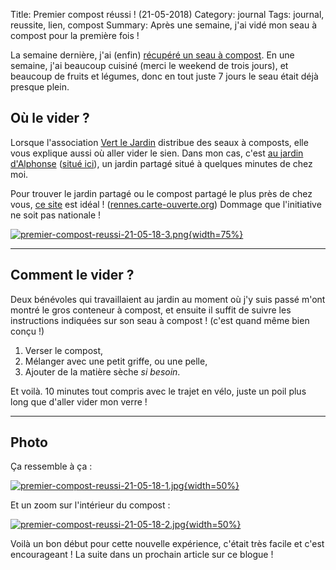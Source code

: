 Title: Premier compost réussi ! (21-05-2018)
Category: journal
Tags: journal, reussite, lien, compost
Summary: Après une semaine, j'ai vidé mon seau à compost pour la première fois !

La semaine dernière, j'ai (enfin) [récupéré un seau à compost](je-viens-de-recuperer-mon-seau-a-compost-15-05-2018.html).
En une semaine, j'ai beaucoup cuisiné (merci le weekend de trois jours), et beaucoup de fruits et légumes, donc en tout juste 7 jours le seau était déjà presque plein.

## Où le vider ?

Lorsque l'association [Vert le Jardin](https://www.vertlejardin.fr/) distribue des seaux à composts, elle vous explique aussi où aller vider le sien.
Dans mon cas, c'est [au jardin d'Alphonse](https://fabriquecitoyenne.rennes.fr/blog/budget-participatif-2-des-ruches-pedagogiques-au-jardin-d-alphonse) ([situé ici](https://goo.gl/maps/twY5h5KwxEs)), un jardin partagé situé à quelques minutes de chez moi.

Pour trouver le jardin partagé ou le compost partagé le plus près de chez vous, [ce site](https://rennes.carte-ouverte.org/rennes#categories) est idéal ! ([rennes.carte-ouverte.org](https://rennes.carte-ouverte.org)) Dommage que l'initiative ne soit pas nationale !

[![premier-compost-reussi-21-05-18-3.png]({filename}images/premier-compost-reussi-21-05-18-3.png){width=75%}](https://rennes.carte-ouverte.org/?zoom=18&lat=6125221.71353&lon=-184596.1128&layers=BTT&checked_categories=65,130,131,132&display_submited=false)

---

## Comment le vider ?

Deux bénévoles qui travaillaient au jardin au moment où j'y suis passé m'ont montré le gros conteneur à compost, et ensuite il suffit de suivre les instructions indiquées sur son seau à compost ! (c'est quand même bien conçu !)

1. Verser le compost,
2. Mélanger avec une petit griffe, ou une pelle,
3. Ajouter de la matière sèche *si besoin*.

Et voilà. 10 minutes tout compris avec le trajet en vélo, juste un poil plus long que d'aller vider mon verre !

---

## Photo

Ça ressemble à ça :

[![premier-compost-reussi-21-05-18-1.jpg]({filename}images/premier-compost-reussi-21-05-18-1.jpg){width=50%}]({filename}images/premier-compost-reussi-21-05-18-1.jpg)

Et un zoom sur l'intérieur du compost :

[![premier-compost-reussi-21-05-18-2.jpg]({filename}images/premier-compost-reussi-21-05-18-2.jpg){width=50%}]({filename}images/premier-compost-reussi-21-05-18-2.jpg)

Voilà un bon début pour cette nouvelle expérience, c'était très facile et c'est encourageant !
La suite dans un prochain article sur ce blogue !
